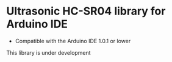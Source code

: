 Ultrasonic HC-SR04 library for Arduino IDE
==================
 - Compatible with the Arduino IDE 1.0.1 or lower



This library is under development